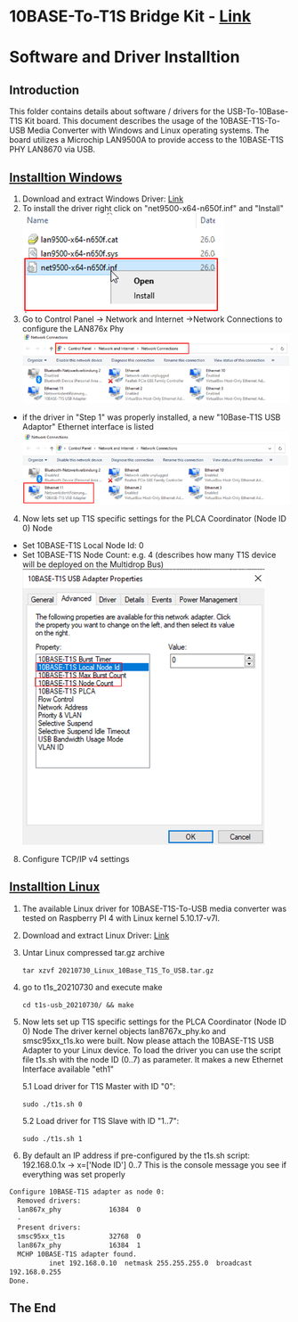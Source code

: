 **10BASE-To-T1S Bridge Kit** - [Link](https://)
====================================================

# Software and Driver Installtion

## Introduction
This folder contains details about software / drivers for the USB-To-10Base-T1S Kit board.
This document describes the usage of the 10BASE-T1S-To-USB Media Converter with Windows and Linux operating systems.
The board utilizes a Microchip LAN9500A to provide access to the 10BASE-T1S PHY LAN8670 via USB.

 ## [Installtion Windows](https://github.com/jpiwek/trustify/tree/master/software/example/win_install)

1. Download and extract Windows Driver: [Link](../../driver/Windows_Driver_DRAFT.zip)
2. To install the driver right click on "net9500-x64-n650f.inf" and "Install" 
![](images/win_install_1.png)
3. Go to Control Panel -> Network and Internet ->Network Connections to configure the LAN876x Phy
![](images/win_install_2.png)
* if the driver in "Step 1" was properly installed, a new "10Base-T1S USB Adaptor" Ethernet interface is listed  
![](images/win_install_3.png)
4. Now lets set up T1S specific settings for the PLCA Coordinator (Node ID 0) Node
* Set 10BASE-T1S Local Node Id: 0
* Set 10BASE-T1S Node Count: e.g. 4 (describes how many T1S device will be deployed on the Multidrop Bus)
![](images/win_install_6.png)
8. Configure TCP/IP v4 settings



  ## [Installtion Linux](https://github.com/jpiwek/trustify/tree/master/software/example/linux_install)

1. The available Linux driver for 10BASE-T1S-To-USB media converter was tested on Raspberry PI 4 with Linux kernel 5.10.17-v7l.
2. Download and extract Linux Driver: [Link](../../driver/20210730_Linux_10Base_T1S_To_USB.tar.gz)  
3. Untar Linux compressed tar.gz archive 

    ```tar xzvf 20210730_Linux_10Base_T1S_To_USB.tar.gz```
  
4. go to t1s_20210730 and execute make

    ```cd t1s-usb_20210730/ && make```
  
5. Now lets set up T1S specific settings for the PLCA Coordinator (Node ID 0) Node
  The driver kernel objects lan8767x_phy.ko and smsc95xx_t1s.ko were built.
  Now please attach the 10BASE-T1S USB Adapter to your Linux device.
  To load the driver you can use the script file t1s.sh with the node ID (0..7) as parameter. It makes a new Ethernet Interface available "eth1"

   5.1 Load driver for T1S Master with ID "0":
  
     ```sudo ./t1s.sh 0 ```
   
   5.2 Load driver for T1S Slave with ID "1..7":
  
     ```sudo ./t1s.sh 1 ```
  
 6. By default an IP address if pre-configured by the t1s.sh script: 192.168.0.1x -> x=['Node ID'] 0..7
   This is the console message you see if everything was set properly
  ```
  Configure 10BASE-T1S adapter as node 0:
    Removed drivers:
    lan867x_phy            16384  0
    -
    Present drivers:
    smsc95xx_t1s           32768  0
    lan867x_phy            16384  1
    MCHP 10BASE-T1S adapter found.
            inet 192.168.0.10  netmask 255.255.255.0  broadcast 192.168.0.255
  Done.

  ```

## The End
